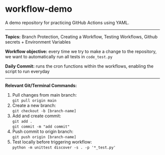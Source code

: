 # workflow-demo
A demo repository for practicing GitHub Actions using YAML.
***
**Topics:** Branch Protection, Creating a Workflow, Testing Workflows, Github secrets + Environment Variables <br>

**Workflow objective:** every time we try to make a change to the repository, we want to automatically run all tests in `code_test.py`

**Daily Commit:** runs the cron functions within the workflows, enabling the script to run everyday

***
**Relevant Git/Terminal Commands:** <br>
1. Pull changes from main branch: <br> `git pull origin main`
3. Create a new branch: <br> `git checkout -b [branch-name]`
4. Add and create commit: <br> `git add .` <br> `git commit -m "add commit"`
5. Push commit to origin branch: <br> `git push origin [branch-name]`
6. Test locally before triggering workflow: <br> `python -m unittest discover -s . -p '*_test.py'`
